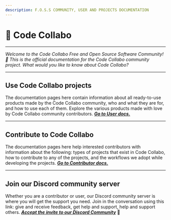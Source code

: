```yaml
---
description: F.O.S.S COMMUNITY, USER AND PROJECTS DOCUMENTATION
---
```


# 👋 Code Collabo

***

_Welcome to the Code Collabo Free and Open Source Software Community! 🙌 This is the official documentation for the Code Collabo community project. What would you like to know about Code Collabo?_

***

## Use Code Collabo projects

The documentation pages here contain information about all ready-to-use products made by the Code Collabo community, who and what they are for, and how to use each of them. Explore the various products made with love by Code Collabo community contributors. [_**Go to User docs.**_](https://code-collabo.gitbook.io/users/)

***

## Contribute to Code Collabo

The documentation pages here help interested contributors with information about the following: types of projects that exist in Code Collabo, how to contribute to any of the projects, and the workflows we adopt while developing the projects. [_**Go to Contributor docs.**_](https://code-collabo.gitbook.io/collabo-contributor/)

***

## Join our Discord community server

Whether you are a contributor or user, our Discord community server is where you will get the support you need. Join in the conversation using this link: give and receive feedback, get help and support, help and support others. [_**Accept the invite to our Discord Community**_](https://discord.gg/p3YSnWfn) 🤝
